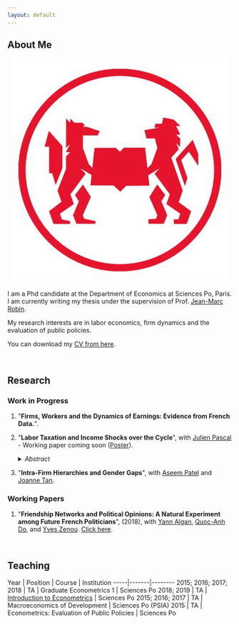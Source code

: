 ```yaml
---
layout: default
---
```


## About Me

<img class="profile-picture" src="pipo.jpg">

I am a Phd candidate at the Department of Economics at Sciences Po, Paris. I am currently writing my thesis under the supervision of Prof. [Jean-Marc Robin](https://sites.google.com/site/jmarcrobin/).

My research interests are in labor economics, firm dynamics and the evaluation of public policies.

You can download my [CV from here](CV.pdf).

&nbsp;

## Research

### Work in Progress

1. "**Firms, Workers and the Dynamics of Earnings: Evidence from French Data.**".

2. "**Labor Taxation and Income Shocks over the Cycle**", with [Julien Pascal](https://julienpascal.github.io/) - Working paper coming soon ([Poster](poster_sam_2018_Dalvit_Pascal.pdf)).

    <details><summary> <i>Abstract</i> </summary>
    <p align="justify">
    <tt>We develop a theoretical framework to evaluate the contribution of different payroll tax schedules to the cyclical behavior of the distribution of individual income shocks along the business cycle. We build a dynamic search-and-matching model of the labor market featuring heterogeneous workers, aggregate and idiosyncratic shocks and a non-linear payroll tax schedule. We solve the model using perturbation techniques developed in Reiter (2009). We estimate the model on Italian administrative data for the period 1980-2012 and use our estimated framework to quantitatively evaluate how different payroll tax schedules can alter the cyclicality of income risk for different types of workers. </tt>
    </p>
    </details>

3. "**Intra-Firm Hierarchies and Gender Gaps**", with [Aseem Patel](https://sites.google.com/view/aseempatel/home) and [Joanne Tan](https://sites.google.com/site/joanneyumintanphd/research).


### Working Papers

1. "**Friendship Networks and Political Opinions: A Natural Experiment among Future French Politicians**", (2018), with [Yann Algan](http://www.yann-algan.com/), [Quoc-Anh Do](https://sites.google.com/site/qaquocanhdo/), and [Yves Zenou](https://sites.google.com/site/yvesbzenou/). [Click here](Network.pdf).

&nbsp;

## Teaching

Year | Position | Course | Institution
-----|-------|--------
2015; 2016; 2017; 2018 | TA | Graduate Econometrics 1 | Sciences Po
2018; 2019 | TA | [Introduction to Econometrics](https://scpoecon.github.io/ScPoEconometrics/) | Sciences Po
2015; 2016; 2017 | TA | Macroeconomics of Development |  Sciences Po (PSIA)
2015 | TA  | Econometrics: Evaluation of Public Policies | Sciences Po

&nbsp;
&nbsp;
&nbsp;
